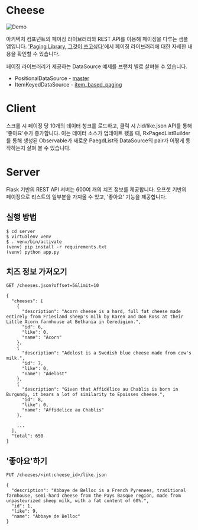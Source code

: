 # Cheese 
![Demo](https://raw.githubusercontent.com/jungilhan/cheese-aac-paging-sample/master/demo.gif)

아키텍처 컴포넌트의 페이징 라이브러리와 REST API를 이용해 페이징을 다루는 샘플 앱입니다. ['Paging Library, 그것이 쓰고싶다'](https://medium.com/@jungil.han/paging-library-%EA%B7%B8%EA%B2%83%EC%9D%B4-%EC%93%B0%EA%B3%A0%EC%8B%B6%EB%8B%A4-bc2ab4d27b87)에서 페이징 라이브러리에 대한 자세한 내용을 확인할 수 있습니다.

페이징 라이브러리가 제공하는 DataSource 예제를 브랜치 별로 살펴볼 수 있습니다. 
* PositionalDataSource - [master](https://github.com/jungilhan/cheese-aac-paging-sample/tree/master)
* ItemKeyedDataSource - [item_based_paging](https://github.com/jungilhan/cheese-aac-paging-sample/tree/item_based_paging)

# Client
스크롤 시 페이징 당 10개의 데이터 청크를 로드하고, 클릭 시 /:id/like.json API를 통해 '좋아요'수가 증가합니다. 이는 데이터 소스가 업데이트 됐을 때, RxPagedListBuilder를 통해 생성된 Observable<PagedList>가 새로운 PaegdList와 DataSource의 pair가 어떻게 동작하는지 살펴 볼 수 있습니다. 

# Server
Flask 기반의 REST API 서버는 600여 개의 치즈 정보를 제공합니다. 오프셋 기반의 페이징으로 리스트의 일부분을 가져올 수 있고, '좋아요' 기능을 제공합니다. 

## 실행 방법
```
$ cd server
$ virtualenv venv
$ . venv/bin/activate
(venv) pip install -r requirements.txt
(venv) python app.py
```

## 치즈 정보 가져오기
```GET /cheeses.json?offset=5&limit=10```

```
{
  "cheeses": [
    {
      "description": "Acorn cheese is a hard, full fat cheese made entirely from Friesland sheep's milk by Karen and Don Ross at their Little Acorn farmhouse at Bethania in Ceredigion.",
      "id": 6,
      "like": 0,
      "name": "Acorn"
    },
    {
      "description": "Adelost is a Swedish blue cheese made from cow's milk.",
      "id": 7,
      "like": 0,
      "name": "Adelost"
    },
    {
      "description": "Given that Affidélice au Chablis is born in Burgundy, it bears a lot of similarity to Epoisses cheese.",
      "id": 8,
      "like": 0,
      "name": "Affidelice au Chablis"
    },

    ...
  ],
  "total": 650	
}
```

## '좋아요'하기
```PUT /cheeses/<int:cheese_id>/like.json```

```
{
  "description": "Abbaye de Belloc is a French Pyrenees, traditional farmhouse, semi-hard cheese from the Pays Basque region, made from unpasteurized sheep milk, with a fat content of 60%.",
  "id": 1,
  "like": 9,
  "name": "Abbaye de Belloc"
}
```

